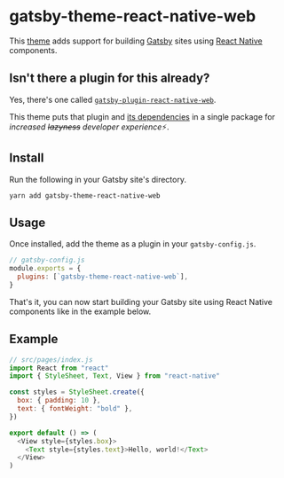 # gatsby-theme-react-native-web

This [theme](https://www.gatsbyjs.org/docs/themes/) adds support for building [Gatsby](https://www.gatsbyjs.org) sites using [React Native](https://github.com/facebook/react-native) components.

## Isn't there a plugin for this already?

Yes, there's one called [`gatsby-plugin-react-native-web`](https://github.com/slorber/gatsby-plugin-react-native-web).

This theme puts that plugin and [its dependencies](https://github.com/slorber/gatsby-plugin-react-native-web/issues/7#issuecomment-472763972) in a single package for _increased <s>lazyness</s> developer experience_:zap:.

## Install

Run the following in your Gatsby site's directory.

```shell
yarn add gatsby-theme-react-native-web
```

## Usage

Once installed, add the theme as a plugin in your `gatsby-config.js`.

```javascript
// gatsby-config.js
module.exports = {
  plugins: [`gatsby-theme-react-native-web`],
}
```

That's it, you can now start building your Gatsby site using React Native components like in the example below.

## Example

```javascript
// src/pages/index.js
import React from "react"
import { StyleSheet, Text, View } from "react-native"

const styles = StyleSheet.create({
  box: { padding: 10 },
  text: { fontWeight: "bold" },
})

export default () => (
  <View style={styles.box}>
    <Text style={styles.text}>Hello, world!</Text>
  </View>
)
```
